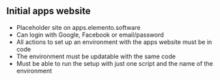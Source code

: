 Initial apps website
--------------------
- Placeholder site on apps.elemento.software
- Can login with Google, Facebook or email/password
- All actions to set up an environment with the apps website must be in code
- The environment must be updatable with the same code
- Must be able to run the setup with just one script and the name of the environment 
